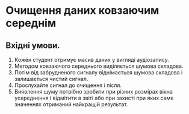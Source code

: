 # Очищення даних ковзаючим середнім

## Вхідні умови.
1. Кожен студент отримує масив даних у вигляді аудіозапису.
2. Методом ковзаючого середнього виділяється шумова складова.
3. Потім від забрудненого сигналу віднімається шумова складова і
залишається чистий сигнал.
4. Прослухайте сигнал до очищення і після.
5. Виявлення шуму потрібно зробити при різних розмірах вікна
усереднення і відмітити в звіті або при захисті при яких саме значеннях
отриманий найкращій результат.